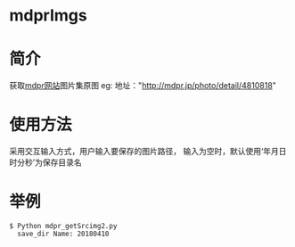 # mdprImgs

# 简介
获取[mdpr网站](https://mdpr.jp/)图片集原图 
eg: 地址："http://mdpr.jp/photo/detail/4810818"

# 使用方法
采用交互输入方式，用户输入要保存的图片路径， 输入为空时，默认使用‘年月日时分秒’为保存目录名

# 举例
```
$ Python mdpr_getSrcimg2.py
  save_dir Name: 20180410
```
